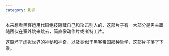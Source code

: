 ```yaml
---
category: 影评
---
```


本来想看黑客运用代码绝技隐藏自己和攻击别人的，这部片子有一大部分是男主跟随团伙在室外跳来跳去，简直像动作片或者特工片。

这毁坏了虚拟世界的神秘和神奇，以及类似于黑客帝国那种哲学，这部片子落了下乘。











